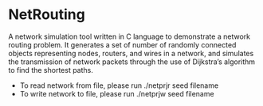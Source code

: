 # NetRouting
A network simulation tool written in C language to demonstrate a network routing problem. It generates a set of number of randomly connected objects representing nodes, routers, and wires in a network, and simulates the transmission of network packets through the use of Dijkstra’s algorithm to find the shortest paths.

- To read network from file, please run ./netprjr seed filename
- To write network to file, please run ./netprjw seed filename

